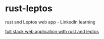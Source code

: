 # rust-leptos
rust and Leptos web app - LinkedIn learning


[full stack web application with rust and leptos](https://www.linkedin.com/learning/full-stack-web-applications-with-rust-and-leptos/creating-a-leptos-project?autoSkip=true&resume=false)

